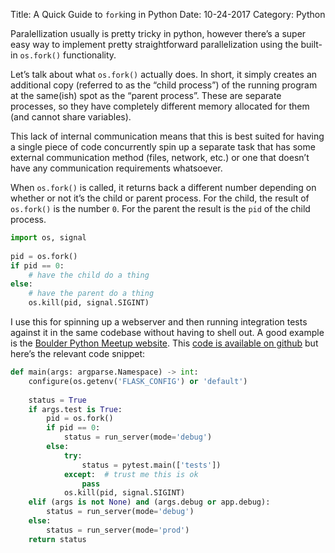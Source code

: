 Title: A Quick Guide to `fork`ing in Python
Date: 10-24-2017
Category: Python

Paralellization usually is pretty tricky in python, however there’s a super easy way to implement pretty straightforward
parallelization using the built-in `os.fork()` functionality.

Let’s talk about what `os.fork()` actually does. In short, it simply creates an additional copy (referred to as the
“child process”) of the running program at the same(ish) spot as the “parent process”. These are separate processes, so
they have completely different memory allocated for them (and cannot share variables).

This lack of internal communication means that this is best suited for having a single piece of code concurrently spin
up a separate task that has some external communication method (files, network, etc.) or one that doesn’t have any
communication requirements whatsoever.

When `os.fork()` is called, it returns back a different number depending on whether or not it’s the child or parent
process. For the child, the result of `os.fork()` is the number `0`. For the parent the result is the `pid` of the child
process.

```python
import os, signal
 
pid = os.fork()
if pid == 0:
    # have the child do a thing
else:
    # have the parent do a thing
    os.kill(pid, signal.SIGINT)
```

I use this for spinning up a webserver and then running integration tests against it in the same codebase without having
to shell out. A good example is the [Boulder Python Meetup website](http://www.boulderpython.org/). This [code is
available on github](https://github.com/boulder-python/boulderpython.org) but here’s the relevant code snippet:

```python
def main(args: argparse.Namespace) -> int:
    configure(os.getenv('FLASK_CONFIG') or 'default')
 
    status = True
    if args.test is True:
        pid = os.fork()
        if pid == 0:
            status = run_server(mode='debug')
        else:
            try:
                status = pytest.main(['tests'])
            except:  # trust me this is ok
                pass
            os.kill(pid, signal.SIGINT)
    elif (args is not None) and (args.debug or app.debug):
        status = run_server(mode='debug')
    else:
        status = run_server(mode='prod')
    return status
```

